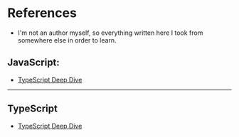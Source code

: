 # References

- I'm not an author myself, so everything written here I took from somewhere else in order to learn.

## JavaScript:

- [TypeScript Deep Dive](https://basarat.gitbooks.io/typescript/)

---

## TypeScript

- [TypeScript Deep Dive](https://basarat.gitbooks.io/typescript/)
